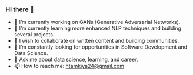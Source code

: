### Hi there 👋

* 🔭 I’m currently working on GANs (Generative Adversarial Networks).
* 🌱 I’m currently learning more enhanced NLP techniques and building several projects.
* 👯 I wish to collaborate on written content and building communities.
* 🤔 I’m constantly looking for opportunities in Software Development and Data Science.
* 💬 Ask me about data science, learning, and career.
* 📫 How to reach me: htamkiya24@gmail.com

